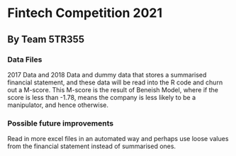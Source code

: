 # Fintech Competition 2021
## By Team 5TR355
### Data Files
2017 Data and 2018 Data and dummy data that stores a summarised financial statement, and these data will be read into the R code and churn out a M-score. 
This M-score is the result of Beneish Model, where if the score is less than -1.78, means the company is less likely to be a manipulator, and hence otherwise.

### Possible future improvements
Read in more excel files in an automated way and perhaps use loose values from the financial statement instead of summarised ones.
